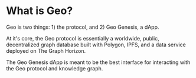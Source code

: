 # What is Geo?

Geo is two things: 1) the protocol, and 2) Geo Genesis, a dApp.

At it's core, the Geo protocol is essentially a worldwide, public, decentralized graph database built with Polygon, IPFS, and a data service deployed on The Graph Horizon.

The Geo Genesis dApp is meant to be the best interface for interacting with the Geo protocol and knowledge graph.

